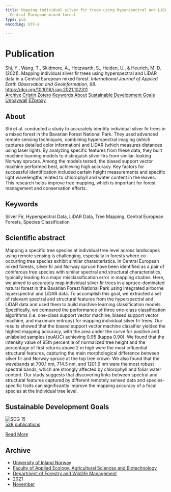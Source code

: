 ```yaml
---
title: Mapping individual silver fir trees using hyperspectral and LiDAR data in a
  Central European mixed forest
type: pub
encoding: UTF-8

---
```

<h1>Publication</h1>
<article id="csl-bib-container-VK4ZFSH6" class="csl-bib-container">
  <div class="csl-bib-body"> <div class="csl-entry">Shi, Y., Wang, T., Skidmore, A., Hotzwarth, S., Heiden, U., &#38; Heurich, M. D. (2021). Mapping individual silver fir trees using hyperspectral and LiDAR data in a Central European mixed forest. <i>International Journal of Applied Earth Observation and Geoinformation</i>, <i>98</i>. <a href="https://doi.org/10.1016/j.jag.2021.102311">https://doi.org/10.1016/j.jag.2021.102311</a></div> </div>
  <div class="csl-bib-buttons">
    <a href="#taxonomy-article-VK4ZFSH6" alt="archive" class="csl-bib-button">Archive</a>
    <a href="https://app.cristin.no/results/show.jsf?id=1954283" alt="Cristin" class="csl-bib-button">Cristin</a>
    <a href="http://zotero.org/groups/5881554/items/VK4ZFSH6" alt="Zotero" class="csl-bib-button">Zotero</a>
    <a href="#keywords-article-VK4ZFSH6" alt="keywords" class="csl-bib-button">Keywords</a>
    <a href="#about-article-VK4ZFSH6" alt="about_pub" class="csl-bib-button">About</a>
    <a href="#sdg-article-VK4ZFSH6" alt="sdg" class="csl-bib-button">Sustainable Development Goals</a>
    <a href="https://doi.org/10.1016/j.jag.2021.102311" alt="Unpaywall" class="csl-bib-button">Unpaywall</a>
    <a href="https://doi.org/10.1016/j.jag.2021.102311" alt="EZproxy" class="csl-bib-button">EZproxy</a>
  </div>
  <div id="csl-bib-meta-container-VK4ZFSH6"></div>
</article>
<div id="csl-bib-meta-VK4ZFSH6" class="csl-bib-meta">
  <article id="about-article-VK4ZFSH6" class="about_pub-article">
    <h1>About</h1>
    Shi et al. conducted a study to accurately identify individual silver fir trees in a mixed forest in the Bavarian Forest National Park. They used advanced remote sensing techniques, combining hyperspectral imaging (which captures detailed color information) and LiDAR (which measures distances using laser light). By analyzing specific features from these data, they built machine learning models to distinguish silver firs from similar-looking Norway spruces. Among the models tested, the biased support vector machine performed best, achieving high accuracy. Key factors for successful identification included certain height measurements and specific light wavelengths related to chlorophyll and water content in the leaves. This research helps improve tree mapping, which is important for forest management and conservation efforts.
  </article>
  <article id="keywords-article-VK4ZFSH6" class="keywords-article">
    <h1>Keywords</h1>
    Silver Fir, Hyperspectral Data, LiDAR Data, Tree Mapping, Central European Forests, Species Classification
  </article>
  <article id="abstract-article-VK4ZFSH6" class="abstract-article">
    <h1>Scientific abstract</h1>
    Mapping a specific tree species at individual tree level across landscapes using remote sensing is challenging, especially in forests where co-occurring tree species exhibit similar characteristics. In Central European mixed forests, silver fir and Norway spruce have been identified as a pair of coniferous tree species with similar spectral and structural characteristics, typically leading to a major misclassification error in mapping studies. Here, we aimed to accurately map individual silver fir trees in a spruce-dominated natural forest in the Bavarian Forest National Park using integrated airborne hyperspectral and LiDAR data. To accomplish this goal, we extracted a set of relevant spectral and structural features from the hyperspectral and LiDAR data and used them to build machine learning classification models. Specifically, we compared the performance of three one-class classification algorithms (i.e. one-class support vector machine, biased support vector machine, and maximum entropy) for mapping individual silver fir trees. Our results showed that the biased support vector machine classifier yielded the highest mapping accuracy, with the area under the curve for positive and unlabeled samples (puAUC) achieving 0.95 (kappa 0.90). We found that the intensity value of 95th percentile of normalized tree height and the percentage of first returns above 2 m high were the most influential structural features, capturing the main morphological difference between silver fir and Norway spruce at the top tree crown. We also found that the wavebands at 700.1 nm, 714.5 nm, and 1201.6 nm were the most robust spectral bands, which are strongly affected by chlorophyll and foliar water content. Our study suggests that discovering links between spectral and structural features captured by different remotely sensed data and species-specific traits can significantly improve the mapping accuracy of a focal species at the individual tree level.
  </article>
  <article id="sdg-article-VK4ZFSH6" class="sdg-article">
    <h1>Sustainable Development Goals</h1>
    <div class="sdg-container"><div id="sdg15" class="sdg">
        <img src="{{< params subfolder >}}images/sdg/sdg15_en.png" class="image" alt="SDG 15">
        <div class="sdg-overlay">
          <a href="{{< params subfolder >}}en/archive/?sdg=15#archive" class="sdg-publication-count"><span>538</span> publications</a>
          <p><a href="https://sdgs.un.org/goals/goal15" class="sdg-read-more">Read More</a></p>
        </div>
      </div></div>
  </article>
  <article id="taxonomy-article-VK4ZFSH6" class="taxonomy-article">
    <h1>Archive</h1>
    <ul>
      <li><a href="{{< params subfolder >}}en/archive/?key=3DCRN523">University of Inland Norway</a></li>
      <li><a href="{{< params subfolder >}}en/archive/?key=T77LXH6D">Faculty of Applied Ecology, Agricultural Sciences and Biotechnology</a></li>
      <li><a href="{{< params subfolder >}}en/archive/?key=7TRARPE3">Department of Forestry and Wildlife Management</a></li>
      <li><a href="{{< params subfolder >}}en/archive/?key=5LT6Q2XL">2021</a></li>
      <li><a href="{{< params subfolder >}}en/archive/?key=XJI2FSP6">November</a></li>
    </ul>
  </article>
</div>
